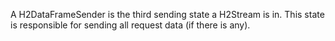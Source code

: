 A H2DataFrameSender is the third sending state a H2Stream is in. This state is responsible for sending all request data (if there is any).